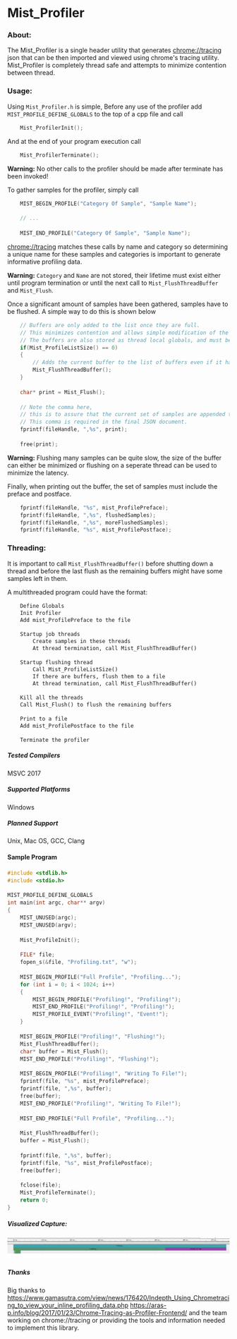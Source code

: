 # Mist_Profiler
### About:
The Mist_Profiler is a single header utility that generates [chrome://tracing](chrome://tracing) json that can be then imported and viewed using chrome's tracing utility. 
Mist_Profiler is completely thread safe and attempts to minimize contention between thread.

### Usage:
Using `Mist_Profiler.h` is simple,
Before any use of the profiler add `MIST_PROFILE_DEFINE_GLOBALS`
to the top of a cpp file and call

```C
	Mist_ProfilerInit();
```

And at the end of your program execution call
```C
	Mist_ProfilerTerminate();
```
**Warning:** No other calls to the profiler should be made after terminate has been invoked!

To gather samples for the profiler, simply call

```C
	MIST_BEGIN_PROFILE("Category Of Sample", "Sample Name");

	// ...

	MIST_END_PROFILE("Category Of Sample", "Sample Name");
```

[chrome://tracing](chrome://tracing) matches these calls by name and category so determining a unique name for these samples and categories is important
to generate informative profiling data.

**Warning:** `Category` and `Name` are not stored, their lifetime must exist either until program termination or until the next call to `Mist_FlushThreadBuffer` and `Mist_Flush`.

Once a significant amount of samples have been gathered, samples have to be flushed.
A simple way to do this is shown below
```C
	// Buffers are only added to the list once they are full.
	// This minimizes contention and allows simple modification of the buffers.
	// The buffers are also stored as thread local globals, and must be flushed from their threads.
	if(Mist_ProfileListSize() == 0)
	{
		// Adds the current buffer to the list of buffers even if it hasn't been filled up yet.
		Mist_FlushThreadBuffer();
	}

	char* print = Mist_Flush();

	// Note the comma here, 
	// this is to assure that the current set of samples are appended to the previous set. 
	// This comma is required in the final JSON document.
	fprintf(fileHandle, ",%s", print);

	free(print);
```
**Warning:** Flushing many samples can be quite slow, the size of the buffer can either be minimized or
flushing on a seperate thread can be used to minimize the latency.

Finally, when printing out the buffer, the set of samples must include the preface and postface.
```C
	fprintf(fileHandle, "%s", mist_ProfilePreface);
	fprintf(fileHandle, ",%s", flushedSamples);
	fprintf(fileHandle, ",%s", moreFlushedSamples);
	fprintf(fileHandle, "%s", mist_ProfilePostface);
```

### Threading:

It is important to call `Mist_FlushThreadBuffer()` before shutting down a thread and 
before the last flush as the remaining buffers might have some samples left in them.

A multithreaded program could have the format:
```
	Define Globals
	Init Profiler
	Add mist_ProfilePreface to the file

	Startup job threads
		Create samples in these threads
		At thread termination, call Mist_FlushThreadBuffer()

	Startup flushing thread
		Call Mist_ProfileListSize()
		If there are buffers, flush them to a file
		At thread termination, call Mist_FlushThreadBuffer()

	Kill all the threads
	Call Mist_Flush() to flush the remaining buffers

	Print to a file
	Add mist_ProfilePostface to the file

	Terminate the profiler
```

##### Tested Compilers
MSVC 2017

##### Supported Platforms
Windows

##### Planned Support
Unix,
Mac OS,
GCC,
Clang

#### Sample Program
```C
#include <stdlib.h>
#include <stdio.h>

MIST_PROFILE_DEFINE_GLOBALS
int main(int argc, char** argv)
{
	MIST_UNUSED(argc);
	MIST_UNUSED(argv);

	Mist_ProfileInit();

	FILE* file;
	fopen_s(&file, "Profiling.txt", "w");

	MIST_BEGIN_PROFILE("Full Profile", "Profiling...");
	for (int i = 0; i < 1024; i++)
	{
		MIST_BEGIN_PROFILE("Profiling!", "Profiling!");
		MIST_END_PROFILE("Profiling!", "Profiling!");
		MIST_PROFILE_EVENT("Profiling!", "Event!");
	}

	MIST_BEGIN_PROFILE("Profiling!", "Flushing!");
	Mist_FlushThreadBuffer();
	char* buffer = Mist_Flush();
	MIST_END_PROFILE("Profiling!", "Flushing!");

	MIST_BEGIN_PROFILE("Profiling!", "Writing To File!");
	fprintf(file, "%s", mist_ProfilePreface);
	fprintf(file, ",%s", buffer);
	free(buffer);
	MIST_END_PROFILE("Profiling!", "Writing To File!");

	MIST_END_PROFILE("Full Profile", "Profiling...");

	Mist_FlushThreadBuffer();
	buffer = Mist_Flush();

	fprintf(file, ",%s", buffer);
	fprintf(file, "%s", mist_ProfilePostface);
	free(buffer);

	fclose(file);
	Mist_ProfileTerminate();
	return 0;
}
```

##### Visualized Capture:
![alt text](https://github.com/AlexSabourinDev/Mist_Profile/blob/master/Example.PNG "Example Profile")

##### Thanks
Big thanks to
https://www.gamasutra.com/view/news/176420/Indepth_Using_Chrometracing_to_view_your_inline_profiling_data.php
https://aras-p.info/blog/2017/01/23/Chrome-Tracing-as-Profiler-Frontend/
and the team working on chrome://tracing or providing the tools and information needed to implement this library.
